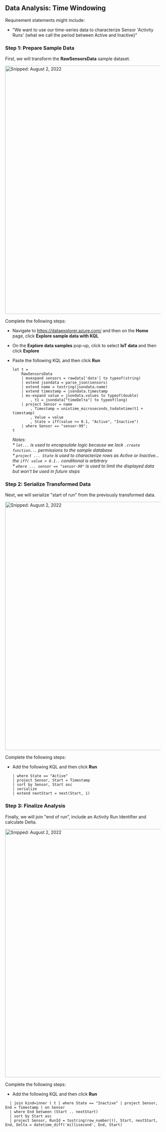 ## Data Analysis: Time Windowing

Requirement statements might include:

* "We want to use our time-series data to characterize Sensor 'Activity Runs' {what we call the period between Active and Inactive}"

### Step 1: Prepare Sample Data

First, we will transform the **RawSensorsData** sample dataset.

  <img src="https://user-images.githubusercontent.com/44923999/182669711-cfb91e83-c71f-490d-887c-d5b54156a212.png" width="800" title="Snipped: August 2, 2022" />

Complete the following steps:

* Navigate to https://dataexplorer.azure.com/ and then on the **Home** page, click **Explore sample data with KQL**
* On the **Explore data samples** pop-up, click to select **IoT data** and then click **Explore**
* Paste the following KQL and then click **Run**

  ```
  let t = 
      RawSensorsData
      | mvexpand sensors = rawdata['data'] to typeof(string)
      | extend jsondata = parse_json(sensors)
      | extend name = tostring(jsondata.name)
      | extend timestamp = jsondata.timestamp
      | mv-expand value = jsondata.values to typeof(double)
          , t1 = jsondata["timeDelta"] to typeof(long)
      | project Sensor = name
          , Timestamp = unixtime_microseconds_todatetime(t1 + timestamp)
          , Value = value
          , State = iff(value >= 0.1, "Active", "Inactive")
      | where Sensor == "sensor-99";
  t
  ```

  _Notes:_<br>
  _* `let...` is used to encapsulate logic because we lack `.create function...` permissions to the sample database_<br>
  _* `project ... State` is used to characterize rows as Active or Inactive... the `iff( value > 0.1..` conditional is arbitrary_<br>
  _* `where ... sensor == "sensor-99"` is used to limit the displayed data but won't be used in future steps_

### Step 2: Serialize Transformed Data

Next, we will serialize "start of run" from the previously transformed data.

  <img src="https://user-images.githubusercontent.com/44923999/182633642-fb10c967-e219-4224-bb08-1e25fc266583.png" width="800" title="Snipped: August 2, 2022" />

Complete the following steps:

* Add the following KQL and then click **Run**

  ```
  | where State == "Active"
  | project Sensor, Start = Timestamp
  | sort by Sensor, Start asc 
  | serialize 
  | extend nextStart = next(Start, 1)
  ```

### Step 3: Finalize Analysis

Finally, we will join "end of run", include an Activity Run Identifier and calculate Delta.

  <img src="https://user-images.githubusercontent.com/44923999/182653189-c5519d5f-c695-4617-b713-f780897b7f6f.png" width="800" title="Snipped: August 2, 2022" />

Complete the following steps:

* Add the following KQL and then click **Run**

```
  | join kind=inner ( t | where State == "Inactive" | project Sensor, End = Timestamp ) on Sensor
  | where End between (Start .. nextStart)
  | sort by Start asc
  | project Sensor, RunId = tostring(row_number()), Start, nextStart, End, Delta = datetime_diff('millisecond', End, Start)
```
